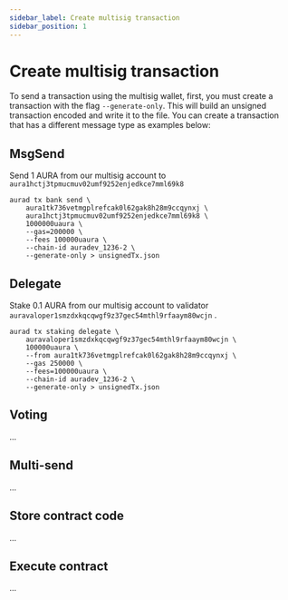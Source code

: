 ```yaml
---
sidebar_label: Create multisig transaction
sidebar_position: 1
---
```


# Create multisig transaction

To send a transaction using the multisig wallet, first, you must create a transaction with the flag `--generate-only`. This will build an unsigned transaction encoded and write it to the file. You can create a transaction that has a different message type as examples below:

## MsgSend

Send 1 AURA from our multisig account to `aura1hctj3tpmucmuv02umf9252enjedkce7mml69k8`

```
aurad tx bank send \
    aura1tk736vetmgplrefcak0l62gak8h28m9ccqynxj \
    aura1hctj3tpmucmuv02umf9252enjedkce7mml69k8 \
    1000000uaura \
    --gas=200000 \
    --fees 100000uaura \
    --chain-id auradev_1236-2 \
    --generate-only > unsignedTx.json
```

## Delegate

Stake 0.1 AURA from our multisig account to validator `auravaloper1smzdxkqcqwgf9z37gec54mthl9rfaaym80wcjn` .

```
aurad tx staking delegate \
    auravaloper1smzdxkqcqwgf9z37gec54mthl9rfaaym80wcjn \
    100000uaura \
    --from aura1tk736vetmgplrefcak0l62gak8h28m9ccqynxj \
    --gas 250000 \
    --fees=100000uaura \
    --chain-id auradev_1236-2 \
    --generate-only > unsignedTx.json
```

## Voting

...

## Multi-send

...

## Store contract code

...

## Execute contract

...
